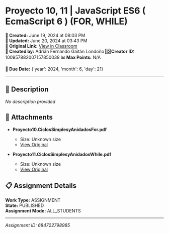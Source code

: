 # Proyecto 10, 11 | JavaScript ES6 ( EcmaScript 6 ) (FOR, WHILE)

**📅 Created:** June 19, 2024 at 08:03 PM  
**📅 Updated:** June 20, 2024 at 03:43 PM  
**🔗 Original Link:** [View in Classroom](https://classroom.google.com/c/Njk1MDgxNzAyMTIx/a/Njg0NzIyNzk4OTg1/details)  
**👤 Created by:** Adrián Fernando Gaitán Londoño
**🆔 Creator ID:** 100957882007157850038
**📊 Max Points:** N/A  

**📅 Due Date:** {'year': 2024, 'month': 6, 'day': 21}

---

## 📝 Description

*No description provided*


## 📎 Attachments

- **Proyecto10.CiclosSimplesyAnidadosFor.pdf**
  - Size: Unknown size
  - [View Original](https://drive.google.com/file/d/1PAhd1ygrB9dhkcm2mDSiERJuOJrBOdpa/view?usp=drive_web)

- **Proyecto11.CiclosSimplesyAnidadosWhile.pdf**
  - Size: Unknown size
  - [View Original](https://drive.google.com/file/d/1Qq-72hqMgG6kwO4GiZPbO5O90yQb0uK9/view?usp=drive_web)



## 📋 Assignment Details

**Work Type:** ASSIGNMENT  
**State:** PUBLISHED  
**Assignment Mode:** ALL_STUDENTS

---

*Assignment ID: 684722798985*

